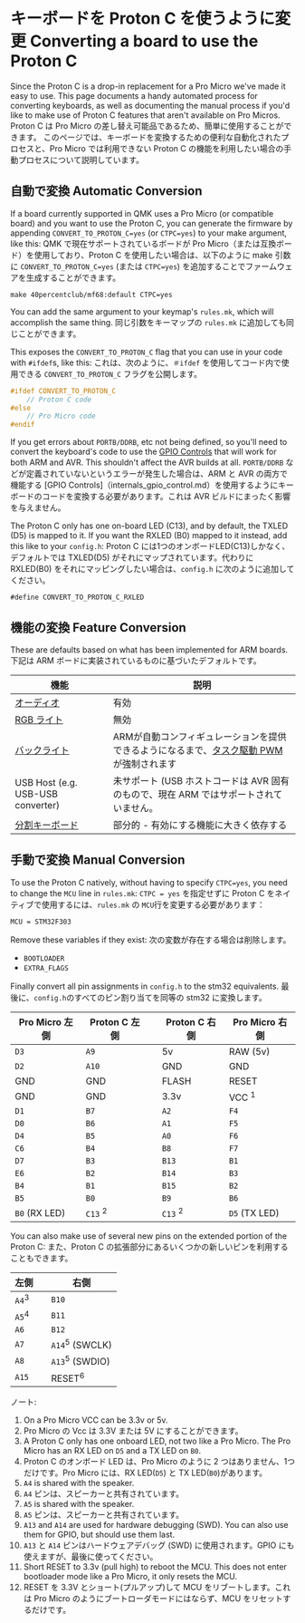 # キーボードを Proton C を使うように変更 Converting a board to use the Proton C

<!---
  grep --no-filename "^[ ]*git diff" docs/ja/*.md | sh
  original document: 0.9.46:docs/proton_c_conversion.md
  git diff 0.9.46 HEAD -- docs/proton_c_conversion.md | cat
-->

Since the Proton C is a drop-in replacement for a Pro Micro we've made it easy to use. This page documents a handy automated process for converting keyboards, as well as documenting the manual process if you'd like to make use of Proton C features that aren't available on Pro Micros.
Proton C は Pro Micro の差し替え可能品であるため、簡単に使用することができます。
このページでは、キーボードを変換するための便利な自動化されたプロセスと、Pro Micro では利用できない Proton C の機能を利用したい場合の手動プロセスについて説明しています。

## 自動で変換 Automatic Conversion

If a board currently supported in QMK uses a Pro Micro (or compatible board) and you want to use the Proton C, you can generate the firmware by appending `CONVERT_TO_PROTON_C=yes` (or `CTPC=yes`) to your make argument, like this:
QMK で現在サポートされているボードが Pro Micro（または互換ボード）を使用しており、Proton C を使用したい場合は、以下のように make 引数に `CONVERT_TO_PROTON_C=yes` (または `CTPC=yes`) を追加することでファームウェアを生成することができます。

    make 40percentclub/mf68:default CTPC=yes

You can add the same argument to your keymap's `rules.mk`, which will accomplish the same thing.
同じ引数をキーマップの `rules.mk` に追加しても同じことができます。

This exposes the `CONVERT_TO_PROTON_C` flag that you can use in your code with `#ifdef`s, like this:
これは、次のように、`＃ifdef` を使用してコード内で使用できる `CONVERT_TO_PROTON_C` フラグを公開します。

```c
#ifdef CONVERT_TO_PROTON_C
    // Proton C code
#else
    // Pro Micro code
#endif
```

If you get errors about `PORTB/DDRB`, etc not being defined, so you'll need to convert the keyboard's code to use the [GPIO Controls](internals_gpio_control.md) that will work for both ARM and AVR. This shouldn't affect the AVR builds at all.
`PORTB/DDRB` などが定義されていないというエラーが発生した場合は、ARM と AVR の両方で機能する [GPIO Controls]（internals_gpio_control.md）を使用するようにキーボードのコードを変換する必要があります。これは AVR ビルドにまったく影響を与えません。

The Proton C only has one on-board LED (C13), and by default, the TXLED (D5) is mapped to it. If you want the RXLED (B0) mapped to it instead, add this like to your `config.h`:
Proton C には1つのオンボードLED(C13)しかなく、デフォルトでは TXLED(D5) がそれにマップされています。代わりに RXLED(B0) をそれにマッピングしたい場合は、`config.h` に次のように追加してください。

    #define CONVERT_TO_PROTON_C_RXLED

## 機能の変換 Feature Conversion

These are defaults based on what has been implemented for ARM boards.
下記は ARM ボードに実装されているものに基づいたデフォルトです。

| 機能                                  | 説明                                                                               |
|--------------------------------------|------------------------------------------------------------------------------------|
| [オーディオ](ja/feature_audio.md)      | 有効                                                                      |
| [RGB ライト](ja/feature_rgblight.md)  | 無効                                                                       |
| [バックライト](feature_backlight.md)   | ARMが自動コンフィギュレーションを提供できるようになるまで、[タスク駆動 PWM](ja/(feature_backlight.md#software-pwm-driver))が強制されます |
| USB Host (e.g. USB-USB converter)   | 未サポート (USB ホストコードは AVR 固有のもので、現在 ARM ではサポートされていません。 |
| [分割キーボード](ja/feature_split_keyboard.md) | 部分的 - 有効にする機能に大きく依存する                                 |

## 手動で変換 Manual Conversion

To use the Proton C natively, without having to specify `CTPC=yes`, you need to change the `MCU` line in `rules.mk`:
`CTPC = yes` を指定せずに Proton C をネイティブで使用するには、`rules.mk` の `MCU`行を変更する必要があります：

```
MCU = STM32F303
```

Remove these variables if they exist:
次の変数が存在する場合は削除します。

* `BOOTLOADER`
* `EXTRA_FLAGS`

Finally convert all pin assignments in `config.h` to the stm32 equivalents.
最後に、`config.h`のすべてのピン割り当てを同等の stm32 に変換します。

| Pro Micro 左側| Proton C 左側 | | Proton C 右側 | Pro Micro 右側 |
|-----------|----------|-|----------|-----------|
| `D3` | `A9` | | 5v | RAW (5v) |
| `D2` | `A10` | | GND | GND |
| GND | GND | | FLASH | RESET |
| GND | GND | | 3.3v | VCC <sup>1</sup> |
| `D1` | `B7` | | `A2` | `F4` |
| `D0` | `B6` | | `A1` | `F5` |
| `D4` | `B5` | | `A0` | `F6` |
| `C6` | `B4` | | `B8` | `F7` |
| `D7` | `B3` | | `B13` | `B1` |
| `E6` | `B2` | | `B14` | `B3` |
| `B4` | `B1` | | `B15` | `B2` |
| `B5` | `B0` | | `B9` | `B6` |
| `B0` (RX LED) | `C13` <sup>2</sup> | | `C13` <sup>2</sup> | `D5` (TX LED) |

You can also make use of several new pins on the extended portion of the Proton C:
また、Proton C の拡張部分にあるいくつかの新しいピンを利用することもできます。


| 左側 | | 右側 |
|------|-|-------|
| `A4`<sup>3</sup> | | `B10` |
| `A5`<sup>4</sup> | | `B11` |
| `A6` | | `B12` |
| `A7` | | `A14`<sup>5</sup> (SWCLK) |
| `A8` | | `A13`<sup>5</sup> (SWDIO) |
| `A15` | | RESET<sup>6</sup> |

ノート:

1. On a Pro Micro VCC can be 3.3v or 5v.
1. Pro Micro の Vcc は 3.3V または 5V にすることができます。
2. A Proton C only has one onboard LED, not two like a Pro Micro. The Pro Micro has an RX LED on `D5` and a TX LED on `B0`.
2. Proton C のオンボード LED は、Pro Micro のように 2 つはありません、1つだけです。Pro Micro には、RX LED(`D5`) と TX LED(`B0`)があります。
3. `A4` is shared with the speaker.
3. `A4` ピンは、スピーカーと共有されています。
4. `A5` is shared with the speaker.
4. `A5` ピンは、スピーカーと共有されています。
5. `A13` and `A14` are used for hardware debugging (SWD). You can also use them for GPIO, but should use them last.
5. `A13` と `A14` ピンはハードウェアデバッグ (SWD) に使用されます。GPIO にも使えますが、最後に使ってください。
6. Short RESET to 3.3v (pull high) to reboot the MCU. This does not enter bootloader mode like a Pro Micro, it only resets the MCU.
6. RESET を 3.3V とショート(プルアップ)して MCU をリブートします。これは Pro Micro のようにブートローダモードにはならず、MCU をリセットするだけです。

